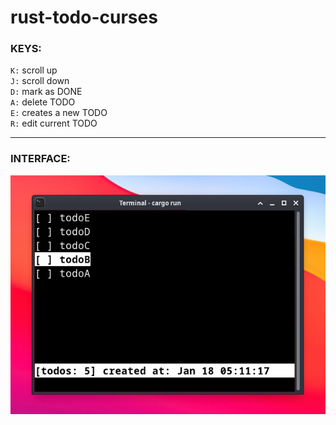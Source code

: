 # rust-todo-curses

### KEYS:

`K:` scroll up </br>
`J:` scroll down </br>
`D:` mark as DONE </br>
`A:` delete TODO </br>
`E:` creates a new TODO </br>
`R:` edit current TODO

---

### INTERFACE:
![todo-rs](interface.png)